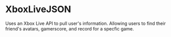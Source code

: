 XboxLiveJSON
============

Uses an Xbox Live API to pull user's information. Allowing users to find their friend's avatars, gamerscore, and record for a specfic game.

